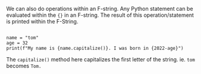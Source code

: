 We can also do operations within an F-string. Any Python statement can be evaluated within the `{}` in an F-string. The result of this operation/statement is printed within the F-String.

<Editor lang="python">
<code>
name = "tom"
age = 32
print(f"My name is {name.capitalize()}. I was born in {2022-age}")
</code>
</Editor>

The `capitalize()` method here capitalizes the first letter of the string. ie. `tom` becomes `Tom.`

